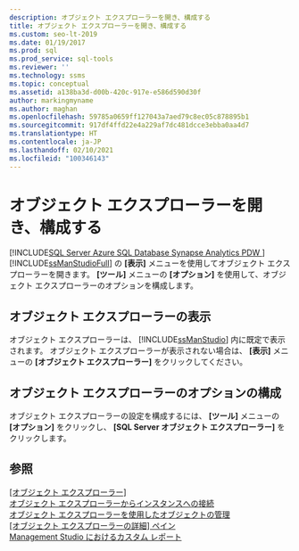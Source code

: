 ```yaml
---
description: オブジェクト エクスプローラーを開き、構成する
title: オブジェクト エクスプローラーを開き、構成する
ms.custom: seo-lt-2019
ms.date: 01/19/2017
ms.prod: sql
ms.prod_service: sql-tools
ms.reviewer: ''
ms.technology: ssms
ms.topic: conceptual
ms.assetid: a138ba3d-d00b-420c-917e-e586d590d30f
author: markingmyname
ms.author: maghan
ms.openlocfilehash: 59785a0659ff127043a7aed79c8ec05c878895b1
ms.sourcegitcommit: 917df4ffd22e4a229af7dc481dcce3ebba0aa4d7
ms.translationtype: HT
ms.contentlocale: ja-JP
ms.lasthandoff: 02/10/2021
ms.locfileid: "100346143"
---
```

# <a name="open-and-configure-object-explorer"></a>オブジェクト エクスプローラーを開き、構成する
[!INCLUDE[SQL Server Azure SQL Database Synapse Analytics PDW ](../../includes/applies-to-version/sql-asdb-asdbmi-asa-pdw.md)]
[!INCLUDE[ssManStudioFull](../../includes/ssmanstudiofull-md.md)] の **[表示]** メニューを使用してオブジェクト エクスプローラーを開きます。 **[ツール]** メニューの **[オプション]** を使用して、オブジェクト エクスプローラーのオプションを構成します。  
  
## <a name="viewing-object-explorer"></a>オブジェクト エクスプローラーの表示  
オブジェクト エクスプローラーは、 [!INCLUDE[ssManStudio](../../includes/ssmanstudio-md.md)] 内に既定で表示されます。 オブジェクト エクスプローラーが表示されない場合は、 **[表示]** メニューの **[オブジェクト エクスプローラー]** をクリックしてください。  
  
## <a name="configuring-object-explorer-options"></a>オブジェクト エクスプローラーのオプションの構成  
オブジェクト エクスプローラーの設定を構成するには、 **[ツール]** メニューの **[オプション]** をクリックし、 **[SQL Server オブジェクト エクスプローラー]** をクリックします。  
  
## <a name="see-also"></a>参照  
[[オブジェクト エクスプローラー]](../../ssms/object/object-explorer.md)  
[オブジェクト エクスプローラーからインスタンスへの接続](../../ssms/object/connect-to-an-instance-from-object-explorer.md)  
[オブジェクト エクスプローラーを使用したオブジェクトの管理](../../ssms/object/manage-objects-by-using-object-explorer.md)  
[[オブジェクト エクスプローラーの詳細] ペイン](../../ssms/object/object-explorer-details-pane.md)  
[Management Studio におけるカスタム レポート](../../ssms/object/custom-reports-in-management-studio.md)  
  
